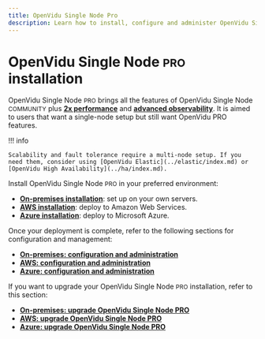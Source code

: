 ```yaml
---
title: OpenVidu Single Node Pro
description: Learn how to install, configure and administer OpenVidu Single Node Pro On Premises, AWS or Azure.
---
```


# OpenVidu Single Node <span style="font-size: 22px;" class="openvidu-tag openvidu-pro-tag">PRO</span> installation

OpenVidu Single Node <span style="font-size: 12px;" class="openvidu-tag openvidu-pro-tag">PRO</span> brings all the features of OpenVidu Single Node <span style="font-size: 12px;" class="openvidu-tag openvidu-community-tag">COMMUNITY</span> plus [**2x performance**](../production-ready/performance.md) and [**advanced observability**](../production-ready/observability/index.md). It is aimed to users that want a single-node setup but still want OpenVidu PRO features.

!!! info

    Scalability and fault tolerance require a multi-node setup. If you need them, consider using [OpenVidu Elastic](../elastic/index.md) or [OpenVidu High Availability](../ha/index.md).

Install OpenVidu Single Node <span style="font-size: 12px;" class="openvidu-tag openvidu-pro-tag">PRO</span> in your preferred environment:

- [**On-premises installation**](./on-premises/install.md): set up on your own servers.
- [**AWS installation**](./aws/install.md): deploy to Amazon Web Services.
- [**Azure installation**](./azure/install.md): deploy to Microsoft Azure.
<!-- - [**Google Cloud Platform installation**](./gcp/install.md): deploy to Google Cloud Platform. -->

Once your deployment is complete, refer to the following sections for configuration and management:

- [**On-premises: configuration and administration**](./on-premises/admin.md)
- [**AWS: configuration and administration**](./aws/admin.md)
- [**Azure: configuration and administration**](./azure/admin.md)
<!-- - [**Google Cloud Platform: configuration and administration**](./gcp/admin.md) -->

If you want to upgrade your OpenVidu Single Node <span style="font-size: 12px;" class="openvidu-tag openvidu-pro-tag">PRO</span> installation, refer to this section:

- [**On-premises: upgrade OpenVidu Single Node PRO**](./on-premises/upgrade.md)
- [**AWS: upgrade OpenVidu Single Node PRO**](./aws/upgrade.md)
- [**Azure: upgrade OpenVidu Single Node PRO**](./azure/upgrade.md)
<!-- - [**Google Cloud Platform: upgrade OpenVidu Single Node PRO**](./gcp/upgrade.md) -->


